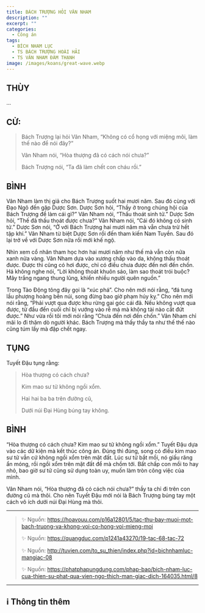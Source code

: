 ```yaml
---
title: BÁCH TRƯỢNG HỎI VÂN NHAM
description: ""
excerpt: ""
categories:
  - Công án
tags:
  - BÍCH NHAM LỤC
  - TS BÁCH TRƯỢNG HOÀI HẢI
  - TS VÂN NHAM ĐÀM THẠNH
image: /images/koans/great-wave.webp
---
```


## THÙY

...

## CỬ:

> Bách Trượng lại hỏi Vân Nham, “Không có cổ họng với miệng môi, làm thế nào để nói đây?” 
> 
> Vân Nham nói, “Hòa thượng đã có cách nói chưa?” 
> 
> Bách Trượng nói, “Ta đã làm chết con cháu rồi.”

## BÌNH

Vân Nham làm thị giả cho Bách Trượng suốt hai mươi năm. Sau đó cùng với Đạo Ngô đến gặp Dược Sơn. Dược Sơn hỏi, “Thầy ở trong chúng hội của Bách Trượng để làm cái gì?” Vân Nham nói, “Thấu thoát sinh tử.” Dược Sơn hỏi, “Thế đã thấu thoát được chưa?” Vân Nham nói, “Cái đó không có sinh tử.” Dược Sơn nói, “Ở với Bách Trượng hai mươi năm mà vẫn chưa trừ hết tập khí.” Vân Nham từ biệt Dược Sơn rồi đến tham kiến Nam Tuyền. Sau đó lại trở về với Dược Sơn nữa rồi mới khế ngộ.

Nhìn xem cổ nhân tham học hơn hai mươi năm như thế mà vẫn còn nửa xanh nửa vàng. Vân Nham dựa vào xương chấp vào da, không thấu thoát được. Được thì cũng có hơi được, chỉ có điều chưa được đến nơi đến chốn. Há không nghe nói, “Lời không thoát khuôn sáo, làm sao thoát trói buộc? Mây trắng ngang thung lũng, khiến nhiều người quên nguồn.”

Trong Tào Động tông đây gọi là “xúc phá”. Cho nên mới nói rằng, “đá tung lầu phượng hoàng bên núi, song đừng bao giờ phạm húy kỵ.” Cho nên mới nói rằng, “Phải vượt qua được khu rừng gai góc cái đã. Nếu không vượt qua được, từ đầu đến cuối chỉ bị vướng vào rễ má mà không tài nào cắt đứt được.” Như vừa rồi tôi mới nói rằng “Chưa đến nơi đến chốn.” Vân Nham chỉ mãi lo đi thăm dò người khác. Bách Trượng mà thấy thầy ta như thế thế nào cũng túm lấy mà đập chết ngay.

## TỤNG

Tuyết Đậu tụng rằng:

> Hòa thượng có cách chưa?
>
> Kim mao sư tử không ngồi xổm.
>
> Hai hai ba ba trên đường cũ,
>
> Dưới núi Đại Hùng búng tay không.

## BÌNH

“Hòa thượng có cách chưa? Kim mao sư tử không ngồi xổm.” Tuyết Đậu dựa vào các dữ kiện mà kết thúc công án. Đúng thì đúng, song có điều kim mao sư tử vẫn cứ không ngồi xổm trên mặt đất. Lúc sư tử bắt mồi, nó giấu răng ẩn móng, rồi ngồi xổm trên mặt đất để mà chồm tới. Bất chấp con mồi to hay nhỏ, bao giờ sư tử cũng sử dụng toàn uy, muốn làm tròn công việc của mình.

Vân Nham nói, “Hòa thượng đã có cách nói chưa?” thầy ta chỉ đi trên con đường cũ mà thôi. Cho nên Tuyết Đậu mới nói là Bách Trượng búng tay một cách vô ích dưới núi Đại Hùng mà thôi.

<hr class="blog-rule" />

> ✨ Nguồn: https://hoavouu.com/p16a12801/5/tac-thu-bay-muoi-mot-bach-truong-va-khong-voi-co-hong-voi-mieng-moi
>
> ✨ Nguồn: https://quangduc.com/p1241a43270/19-tac-68-tac-72
>
> ✨ Nguồn: http://tuvien.com/to_su_thien/index.php?id=bichnhamluc-mangiac-08
>
> ✨ Nguồn: https://phatphapungdung.com/phap-bao/bich-nham-luc-cua-thien-su-phat-qua-vien-ngo-thich-man-giac-dich-164035.html/8

<hr class="blog-rule" />

## ℹ️ Thông tin thêm

[^1]: ⭐️ <a href="https://blog.phapthihoi.org/gt-member/ts-bach-truong-hoai-hai/" target="_blank">TS BÁCH TRƯỢNG HOÀI HẢI</a>

[^2]: ⭐️ <a href="http://thuongchieu.net/index.php/phapthoai/suphu/4785-thiensudamthanh" target="_blank">TS VÂN NHAM ĐÀM THẠNH</a>
